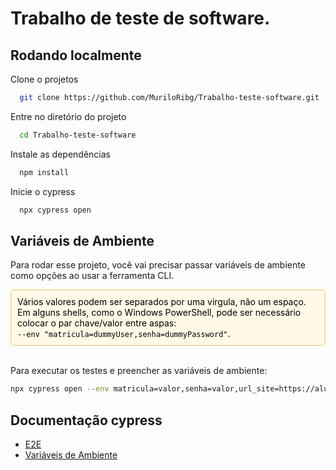 
# Trabalho de teste de software.

## Rodando localmente

Clone o projetos

```bash
  git clone https://github.com/MuriloRibg/Trabalho-teste-software.git
```

Entre no diretório do projeto

```bash
  cd Trabalho-teste-software
```

Instale as dependências

```bash
  npm install
```

Inicie o cypress

```bash
  npx cypress open
```


## Variáveis de Ambiente

Para rodar esse projeto, você vai precisar passar variáveis ​​de ambiente como opções ao usar a ferramenta CLI.

<div style="border: 1px solid #f0c36d; background-color: #fff9e6; padding: 10px; border-radius: 5px; font-size: 14px; color: black;">
Vários valores podem ser separados por uma vírgula, não um espaço. Em alguns shells, como o Windows PowerShell, pode ser necessário colocar o par chave/valor entre aspas: 
</br><code>--env "matricula=dummyUser,senha=dummyPassword"</code>.
</div>

</br>

Para executar os testes e preencher as variáveis de ambiente: 
```bash
npx cypress open --env matricula=valor,senha=valor,url_site=https://aluno.uvv.br/
```


## Documentação cypress

- [E2E](https://docs.cypress.io/app/end-to-end-testing/writing-your-first-end-to-end-test)
- [Variáveis de Ambiente](https://docs.cypress.io/app/references/environment-variables#__docusaurus_skipToContent_fallback)
